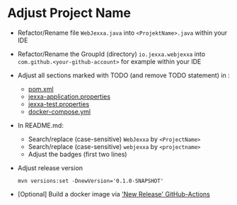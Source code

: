 # Adjust Project Name 

*   Refactor/Rename file `WebJexxa.java` into `<ProjektName>.java` within your IDE

*   Refactor/Rename the GroupId (directory) `io.jexxa.webjexxa` into `com.github.<your-github-account>` for example within your IDE

*   Adjust all sections marked with TODO (and remove TODO statement) in : 
    *    [pom.xml](pom.xml) 
    *    [jexxa-application.properties](src/main/resources/jexxa-application.properties) 
    *    [jexxa-test.properties](src/test/resources/jexxa-test.properties)
    *    [docker-compose.yml](deploy/docker-compose.yml)

*   In README.md:
    *   Search/replace (case-sensitive) `WebJexxa` by `<ProjectName>`
    *   Search/replace (case-sensitive) `webjexxa` by `<projectname>`
    *   Adjust the badges (first two lines)

*   Adjust release version
    ```shell
    mvn versions:set -DnewVersion='0.1.0-SNAPSHOT'
    ```

*   [Optional] Build a docker image via ['New Release' GitHub-Actions](https://github.com/jexxa-projects/WebJexxa/actions/workflows/newRelease.yml) 



